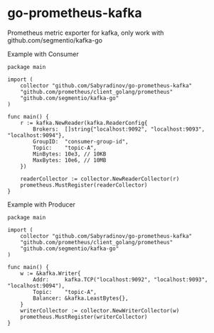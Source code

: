 # go-prometheus-kafka
Prometheus metric exporter for kafka, only work with github.com/segmentio/kafka-go



Example with Consumer
```
package main

import (
	collector "github.com/Sabyradinov/go-prometheus-kafka"
	"github.com/prometheus/client_golang/prometheus"
	"github.com/segmentio/kafka-go"
)

func main() {
	r := kafka.NewReader(kafka.ReaderConfig{
		Brokers:  []string{"localhost:9092", "localhost:9093", "localhost:9094"},
		GroupID:  "consumer-group-id",
		Topic:    "topic-A",
		MinBytes: 10e3, // 10KB
		MaxBytes: 10e6, // 10MB
	})

	readerCollector := collector.NewReaderCollector(r)
	prometheus.MustRegister(readerCollector)
}
```

Example with Producer
```
package main

import (
	collector "github.com/Sabyradinov/go-prometheus-kafka"
	"github.com/prometheus/client_golang/prometheus"
	"github.com/segmentio/kafka-go"
)

func main() {
	w := &kafka.Writer{
		Addr:     kafka.TCP("localhost:9092", "localhost:9093", "localhost:9094"),
		Topic:    "topic-A",
		Balancer: &kafka.LeastBytes{},
	}
	writerCollector := collector.NewWriterCollector(w)
	prometheus.MustRegister(writerCollector)
}

```